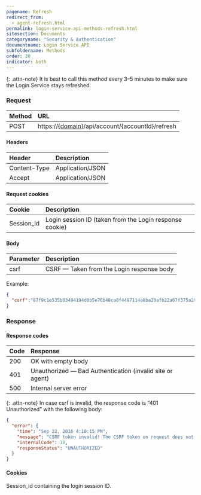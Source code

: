 ```yaml
---
pagename: Refresh
redirect_from:
  - agent-refresh.html
permalink: login-service-api-methods-refresh.html
sitesection: Documents
categoryname: "Security & Authentication"
documentname: Login Service API
subfoldername: Methods
order: 20
indicator: both
---
```


{: .attn-note}
It is best to call this method every 3–5 minutes to make sure the Login Service stays refreshed.

### Request

| Method | URL |
| :--- | :--- |
| POST |   https://[{domain}](/agent-domain-domain-api.html)/api/account/{accountId}/refresh |

#### Headers

| Header | Description |
| :--- | :--- |
| Content-Type | Application/JSON |
| Accept | Application/JSON |

#### Request cookies

| Cookie | Description |
| :--- | :--- |
| Session_id | Login session ID (taken from the Login response cookie) |

#### Body

| Parameter | Description |
| :--- | :--- |
| csrf | CSRF — Taken from the Login response body |

Example:

```json
{
  "csrf":"87f9c1e535b03494194d0b5e76b48ca8f4497114a8ba20afb22a67f375a29adb"
}
```

### Response

#### Response codes

| Code | Response |
| :--- | :--- |
| 200 | OK with empty body |
| 401  | Unauthorized — Bad Authentication (invalid site or agent) |
| 500 | Internal server error |

{: .attn-note}
In case csrf is invalid, the response code is “401 Unauthorized” with the following body:

```json
{
  "error": {
    "time": "Sep 22, 2016 4:10:15 PM",
    "message": "CSRF token invalid! The CSRF token on request does not match the CSRF token on the session",
    "internalCode": 10,
    "responseStatus": "UNAUTHORIZED"
  }
}
```

#### Cookies

Session_id containing the login session ID.
